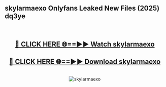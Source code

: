 <h2>skylarmaexo Onlyfans Leaked New Files (2025) dq3ye</h2>
<br>
<div align="center">
<h2><a href="https://mediafiles.top/skylarmaexo&ref=git" rel="nofollow">🔴 CLICK HERE 🌐==►► Watch skylarmaexo</a></h2>
<h2><a href="https://mediafiles.top/skylarmaexo&ref=git" rel="nofollow">🔴 CLICK HERE 🌐==►► Download skylarmaexo</a></h2>
<br>
<a href="https://mediafiles.top/skylarmaexo&ref=git" rel="nofollow" data-target="animated-image.originalLink"><img src="https://i.ibb.co.com/xMMVF88/686577567.gif" alt="skylarmaexo" style="max-width: 100%; display: inline-block;" data-target="animated-image.originalImage"></a>
</div>
<br>
<br>